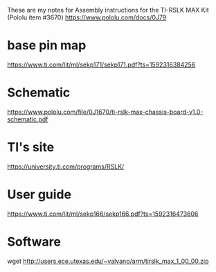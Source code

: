 These are my notes for Assembly instructions for the TI-RSLK MAX Kit (Pololu item #3670)
https://www.pololu.com/docs/0J79

# base pin map
https://www.ti.com/lit/ml/sekp171/sekp171.pdf?ts=1592316384256

# Schematic
https://www.pololu.com/file/0J1670/ti-rslk-max-chassis-board-v1.0-schematic.pdf

# TI's site
https://university.ti.com/programs/RSLK/

# User guide
https://www.ti.com/lit/ml/sekp166/sekp166.pdf?ts=1592316473606

# Software
wget http://users.ece.utexas.edu/~valvano/arm/tirslk_max_1_00_00.zip
